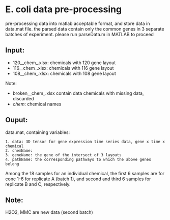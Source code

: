 E. coli data pre-processing
===========================
pre-processing data into matlab acceptable format, and store data in data.mat file.
the parsed data contain only the common genes in 3 separate batches of experiment.
please run parseData.m in MATLAB to proceed

Input:
------

* 120__chem_.xlsx: chemicals with 120 gene layout
* 116__chem_.xlsx: chemicals with 116 gene layout
* 108__chem_.xlsx: chemicals with 108 gene layout

Note:

* broken__chem_.xlsx contain data chemicals with missing data, discarded
* _chem_: chemical names

Ouput:
------
data.mat, containing variables:

	1. data: 3D tensor for gene expression time series data, gene x time x chemical
	2. chemName:
	3. geneName: the gene of the intersect of 3 layouts
	4. pathName: the corresponding pathways to which the above genes belong

Among the 18 samples for an individual chemical, the first 6 samples are for conc 1-6
for replicate A (batch 1), and second and third 6 samples for replicate B and C, 
respectively.
	
Note:
-----
H2O2, MMC are new data (second batch)
